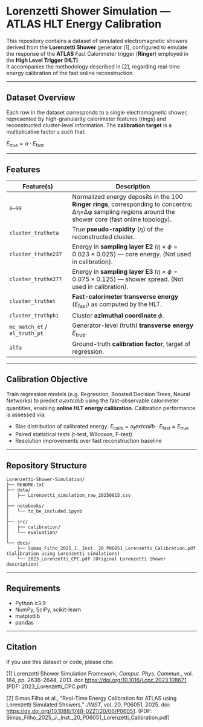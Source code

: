 # Lorenzetti Shower Simulation — ATLAS HLT Energy Calibration

This repository contains a dataset of simulated electromagnetic showers derived from the **Lorenzetti Shower** generator [1], configured to emulate the response of the **ATLAS** Fast Calorimeter trigger (**Ringer**) employed in the **High Level Trigger (HLT)**.  
It accompanies the methodology described in [2], regarding real-time energy calibration of the fast online reconstruction.

---

## Dataset Overview

Each row in the dataset corresponds to a single electromagnetic shower, represented by high-granularity calorimeter features (rings) and reconstructed cluster-level information. The **calibration target** is a multiplicative factor `α` such that:

$E_{\text{true}} = \alpha \cdot E_{\text{fast}}$

---

## Features

| Feature(s)                 | Description |
|---------------------------|-------------|
| `0`–`99`                 | Normalized energy deposits in the 100 **Ringer rings**, corresponding to concentric Δη×Δφ sampling regions around the shower core (fast online topology). |
| `cluster_trutheta`        | True **pseudo-rapidity** ($\eta$) of the reconstructed cluster. |
| `cluster_truthe237`       | Energy in **sampling layer E2** ($\eta \times \phi = 0.023 \times 0.025$) — core energy. (Not used in calibration). |
| `cluster_truthe277`       | Energy in **sampling layer E3** ($\eta \times \phi = 0.075 \times 0.125$) — shower spread. (Not used in calibration). |
| `cluster_truthet`         | **Fast-calorimeter transverse energy** ($E_\text{fast}$) as computed by the HLT. |
| `cluster_truthphi`        | Cluster **azimuthal coordinate** $\phi$. |
| `mc_match_et` / `el_truth_pt` | Generator-level (truth) **transverse energy** $E_\text{true}$. |
| `alfa`                    | Ground-truth **calibration factor**, target of regression. |

---

## Calibration Objective

Train regression models (e.g. Regression, Boosted Decision Trees, Neural Networks) to predict $\alpha_text{calib}$ using the fast-observable calorimeter quantities, enabling **online HLT energy calibration**. Calibration performance is assessed via:

- Bias distribution of calibrated energy: $E_{\text{calib}} = \alpha_text{calib} \cdot E_{\text{fast}} \approx E_{\text{true}}$
- Paired statistical tests (t-test, Wilcoxon, F-test)
- Resolution improvements over fast reconstruction baseline

---

## Repository Structure
```
Lorenzetti-Shower-Simulation/
├── README.txt
├── data/
│   ├── Lorenzetti_simulation_raw_20250815.csv
│
├── notebooks/
│   └── to_be_included.ipynb
│
├── src/
│   ├── calibration/
│   └── evaluation/
│
└── docs/
    ├── Simas_Filho_2025_J._Inst._20_P06051_Lorenzetti_Calibration.pdf (Calibration using Lorenzetti simulations)
    └── 2023_Lorenzetti_CPC.pdf (Original Lorenzetti Shower description)

```
---

## Requirements

- Python ≥3.9  
- NumPy, SciPy, scikit-learn  
- matplotlib  
- pandas  

---

## Citation

If you use this dataset or code, please cite:

[1] Lorenzetti Shower Simulation Framework, *Comput. Phys. Commun.*, vol. 184, pp. 2636–2644, 2013. doi: https://doi.org/10.1016/j.cpc.2023.108671. (PDF: 2023_Lorenzetti_CPC.pdf)

[2] Simas Filho et al., “Real-Time Energy Calibration for ATLAS using Lorenzetti Simulated Showers,” *JINST*, vol. 20, P06051, 2025. doi: https://dx.doi.org/10.1088/1748-0221/20/06/P06051. (PDF: Simas_Filho_2025_J._Inst._20_P06051_Lorenzetti_Calibration.pdf)


